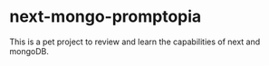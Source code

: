 # next-mongo-promptopia
This is a pet project to review and learn the capabilities of next and mongoDB.
